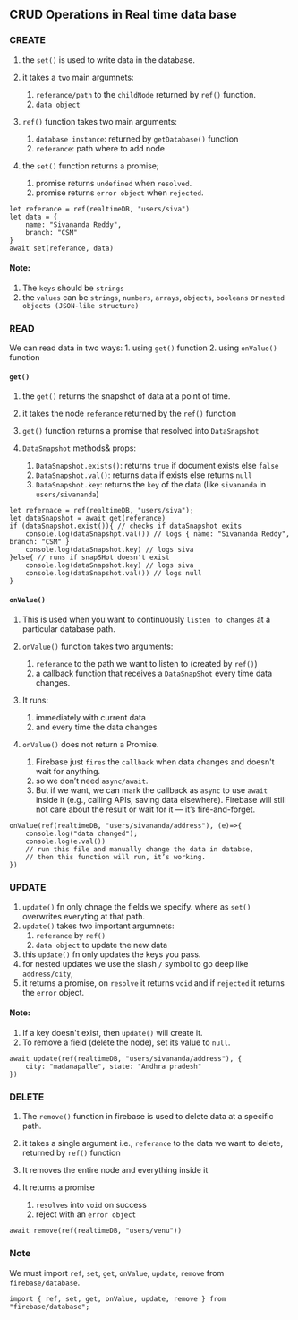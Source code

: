 ## CRUD Operations in Real time data base
### CREATE
1. the `set()` is used to write data in the database.

2. it takes a `two` main argumnets:
    1. `referance/path` to the `childNode` returned by `ref()` function.
    2. `data object`

3. `ref()` function takes two main arguments:
    1. `database instance`: returned by `getDatabase()` function
    2. `referance`: path where to add node

4. the `set()` function  returns a promise;
    1. promise returns `undefined` when `resolved`.
    2. promise returns `error object` when `rejected`.
```JS
let referance = ref(realtimeDB, "users/siva")
let data = {
    name: "Sivananda Reddy",
    branch: "CSM"
}
await set(referance, data)
```

#### Note:
1. The `keys` should be `strings`
2. the `values` can be `strings`, `numbers`, `arrays`, `objects`, `booleans` or `nested objects (JSON-like structure)`

### READ
We can read data in two ways:
    1. using `get()` function
    2. using `onValue()` function
    
#### `get()`
1. the `get()` returns the snapshot of data at a point of time.

2. it takes the node `referance` returned by the `ref()` function  

3. `get()` function returns a promise that resolved into `DataSnapshot`

4. `DataSnapshot` methods& props:
    1. `DataSnapshot.exists()`: returns `true` if document exists else `false`
    2. `DataSnapshot.val()`: returns `data` if exists else returns `null`
    3. `DataSnapshot.key`: returns the `key` of the data (like `sivananda` in `users/sivananda`)
```JS
let refernace = ref(realtimeDB, "users/siva");
let dataSnapshot = await get(referance)
if (dataSnapshot.exist()){ // checks if dataSnapshot exits
    console.log(dataSnapshpt.val()) // logs { name: "Sivananda Reddy", branch: "CSM" }
    console.log(dataSnapshot.key) // logs siva
}else{ // runs if snapSHot doesn't exist
    console.log(dataSnapshot.key) // logs siva
    console.log(dataSnapshot.val()) // logs null
}
```

#### `onValue()`
1. This is used when you want to continuously `listen to changes` at a particular database path.

2. `onValue()` function takes two arguments:
    1. `referance` to the path we want to listen to (created by `ref()`) 
    2. a callback function that receives a `DataSnapShot` every time data changes.

3. It runs: 
    1. immediately with current data
    2. and every time the data changes

4.  `onValue()` does not return a Promise.  
    1. Firebase just `fires` the `callback` when data changes and doesn't wait for anything.
    2. so we don’t need `async/await`.
    3. But if we want, we can mark the callback as `async` to use `await` inside it (e.g., calling APIs, saving data elsewhere). Firebase will still not care about the result or wait for it — it’s fire-and-forget.
```JS
onValue(ref(realtimeDB, "users/sivananda/address"), (e)=>{
    console.log("data changed");
    console.log(e.val()) 
    // run this file and manually change the data in databse,
    // then this function will run, it’s working.
})
```

### UPDATE
1. `update()` fn only chnage the fields we specify. where as `set()` overwrites everyting at that path.
2. `update()` takes two important argumnets:
    1. `referance` by `ref()`
    2. `data object` to update the new data
3. this `update()` fn only updates the keys you pass.
4. for nested updates we use the slash `/` symbol to go deep like `address/city`,
5. it returns a promise, on `resolve` it returns `void` and if `rejected` it returns the `error` object.
 
#### Note:
1. If a key doesn't exist, then `update()` will create it.
2. To remove a field (delete the node), set its value to `null`.
```JS
await update(ref(realtimeDB, "users/sivananda/address"), {
    city: "madanapalle", state: "Andhra pradesh"
})
```

### DELETE
1. The `remove()` function in firebase is used to delete data at a specific path.

2. it takes a single argument i.e., `referance` to the data we want to delete, returned by `ref()` function

3. It removes the entire node and everything inside it

4. It returns a promise
    1. `resolves` into `void` on success
    2.  reject with an `error object`
```JS
await remove(ref(realtimeDB, "users/venu"))
```

### Note
We must import `ref`, `set`, `get`, `onValue`, `update`, `remove` from `firebase/database`.
```JS
import { ref, set, get, onValue, update, remove } from "firebase/database";
```